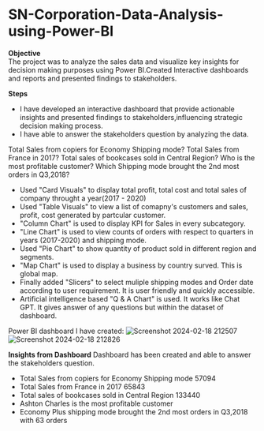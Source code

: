 # SN-Corporation-Data-Analysis-using-Power-BI

**Objective**  
The project was to analyze the sales data and visualize key insights for decision making purposes using Power BI.Created Interactive dashboards and reports and presented findings to stakeholders.

**Steps**  
- I have developed an interactive dashboard that provide actionable insights and presented findings to stakeholders,influencing strategic decision making process.
- I have able to answer the stakeholders question by analyzing the data.  

Total Sales from copiers for Economy Shipping mode?
Total Sales from France in 2017?
Total sales of bookcases sold in Central Region?
Who is the most profitable customer?
Which Shipping mode brought the 2nd most orders in Q3,2018?

- Used "Card Visuals" to display total profit, total cost and total sales of company throught a year(2017 - 2020)
- Used "Table Visuals" to view a list of comapny's customers and sales, profit, cost generated by partcular customer.
- "Column Chart" is used to display KPI for Sales in every subcategory.
- "Line Chart" is used to view counts of orders with respect to quarters in years (2017-2020) and shipping mode.
- Used "Pie Chart" to show quantity of product sold in different region and segments.
- "Map Chart" is used to display a business by country surved. This is global map.
-  Finally added "Slicers" to select muliple shipping modes and Order date according to user requirement. It is user friendly and quickly accessible.
-  Artificial intelligence based "Q & A Chart" is used. It works like Chat GPT. It gives answer of any questions but within the dataset of dashboard.  

  Power BI dashboard I have created:
 ![Screenshot 2024-02-18 212507](https://github.com/SaravanakumarVe/SN-Corporation-Data-Analysis-using-Power-BI/assets/157964968/436a9f42-45f2-44dc-9131-a16c29ee3beb)
 ![Screenshot 2024-02-18 212826](https://github.com/SaravanakumarVe/SN-Corporation-Data-Analysis-using-Power-BI/assets/157964968/b026d1c2-f5a9-4c94-a056-89c87effe38a)

 **Insights from Dashboard**
 Dashboard has been created and able to answer the stakeholders question.

 - Total Sales from copiers for Economy Shipping mode 57094
 - Total Sales from France in 2017 65843
 - Total sales of bookcases sold in Central Region 133440
 - Ashton Charles is the most profitable customer
 - Economy Plus shipping mode brought the 2nd most orders in Q3,2018 with 63 orders
